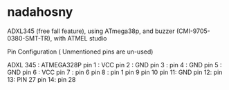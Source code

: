 # nadahosny
ADXL345 (free fall feature), using ATmega38p, and buzzer (CMI-9705-0380-SMT-TR), with ATMEL studio

Pin Configuration ( Unmentioned pins are un-used)

ADXL 345 :     ATMEGA328P
pin 1 : VCC 
pin 2 : GND
pin 3 :
pin 4 : GND
pin 5 : GND
pin 6 : VCC 
pin 7 :        pin 6
pin 8 :        pin 1
pin 9
pin 10
pin 11: GND
pin 12:
pin 13:       PIN 27
pin 14:       pin 28
